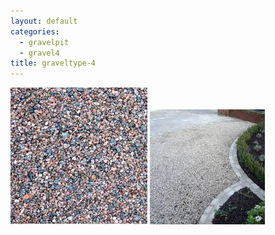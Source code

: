 ```yaml
---
layout: default
categories: 
  - gravelpit
  - gravel4
title: graveltype-4
---
```


<img src="../img/gravel-4.jpg">
<img src="../img/gravel-4.1.jpg">
